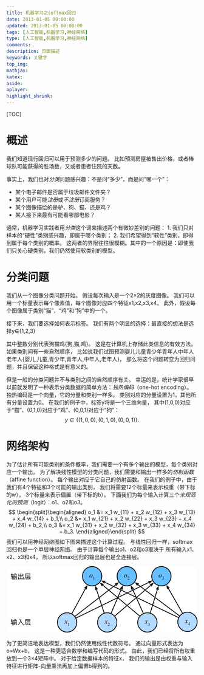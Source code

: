 ```yaml
---
title: 机器学习之softmax回归
date: 2013-01-05 00:00:00
updated: 2013-01-05 00:00:00
tags: [人工智能,机器学习,神经网络]
type: [人工智能,机器学习,神经网络]
comments:
description: 页面描述
keywords: 关键字
top_img:
mathjax:
katex:
aside:
aplayer:
highlight_shrink:
---
```


[TOC]

# 概述

我们知道现行回归可以用于预测多少的问题。 比如预测房屋被售出价格，或者棒球队可能获得的胜场数，又或者患者住院的天数。

事实上，我们也对*分类*问题感兴趣：不是问“多少”，而是问“哪一个”：

- 某个电子邮件是否属于垃圾邮件文件夹？
- 某个用户可能*注册*或*不注册*订阅服务？
- 某个图像描绘的是驴、狗、猫、还是鸡？
- 某人接下来最有可能看哪部电影？

通常，机器学习实践者用*分类*这个词来描述两个有微妙差别的问题： 1. 我们只对样本的“硬性”类别感兴趣，即属于哪个类别； 2. 我们希望得到“软性”类别，即得到属于每个类别的概率。 这两者的界限往往很模糊。其中的一个原因是：即使我们只关心硬类别，我们仍然使用软类别的模型。

# 分类问题

我们从一个图像分类问题开始。 假设每次输入是一个2×2的灰度图像。 我们可以用一个标量表示每个像素值，每个图像对应四个特征x1,x2,x3,x4。 此外，假设每个图像属于类别“猫”，“鸡”和“狗”中的一个。

接下来，我们要选择如何表示标签。 我们有两个明显的选择：最直接的想法是选择y∈{1,2,3} 

其中整数分别代表狗猫鸡{狗,猫,鸡}。 这是在计算机上存储此类信息的有效方法。 如果类别间有一些自然顺序， 比如说我们试图预测婴儿儿童青少年青年人中年人老年人{婴儿,儿童,青少年,青年人,中年人,老年人}， 那么将这个问题转变为回归问题，并且保留这种格式是有意义的。

但是一般的分类问题并不与类别之间的自然顺序有关。 幸运的是，统计学家很早以前就发明了一种表示分类数据的简单方法：*独热编码*（one-hot encoding）。 独热编码是一个向量，它的分量和类别一样多。 类别对应的分量设置为1，其他所有分量设置为0。 在我们的例子中，标签y将是一个三维向量， 其中(1,0,0)对应于“猫”、(0,1,0)对应于“鸡”、(0,0,1)对应于“狗”：
$$
y \in \{(1, 0, 0), (0, 1, 0), (0, 0, 1)\}.
$$

# 网络架构

为了估计所有可能类别的条件概率，我们需要一个有多个输出的模型，每个类别对应一个输出。 为了解决线性模型的分类问题，我们需要和输出一样多的*仿射函数*（affine function）。 每个输出对应于它自己的仿射函数。 在我们的例子中，由于我们有4个特征和3个可能的输出类别， 我们将需要12个标量来表示权重（带下标的w）， 3个标量来表示偏置（带下标的b）。 下面我们为每个输入计算三个*未规范化的预测*（logit）：o1、o2和o3。
$$
\begin{split}\begin{aligned}
o_1 &= x_1 w_{11} + x_2 w_{12} + x_3 w_{13} + x_4 w_{14} + b_1,\\
o_2 &= x_1 w_{21} + x_2 w_{22} + x_3 w_{23} + x_4 w_{24} + b_2,\\
o_3 &= x_1 w_{31} + x_2 w_{32} + x_3 w_{33} + x_4 w_{34} + b_3.
\end{aligned}\end{split}
$$
我们可以用神经网络图如下图来描述这个计算过程。 与线性回归一样，softmax回归也是一个单层神经网络。 由于计算每个输出o1、o2和o3取决于 所有输入x1、x2、x3和x4， 所以softmax回归的输出层也是全连接层。

![softmaxreg.svg](images/09.%E6%9C%BA%E5%99%A8%E5%AD%A6%E4%B9%A0%E4%B9%8Bsoftmax%E5%9B%9E%E5%BD%92/softmaxreg.svg)

为了更简洁地表达模型，我们仍然使用线性代数符号。 通过向量形式表达为o=Wx+b， 这是一种更适合数学和编写代码的形式。 由此，我们已经将所有权重放到一个3×4矩阵中。 对于给定数据样本的特征x， 我们的输出是由权重与输入特征进行矩阵-向量乘法再加上偏置b得到的。

































